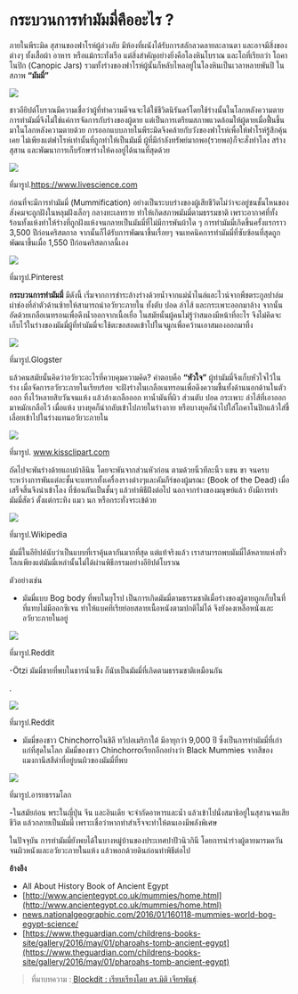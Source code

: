 
กระบวนการทำมัมมี่คืออะไร ?
===
ภายในพีระมิด สุสานของฟาโรห์ผู้ล่วงลับ มีห้องที่ผนังได้รับการสลักลวดลายละลานตา และอาจมีสิ่งของต่างๆ ทั้งเสื้อผ้า อาหาร หรือแม้กระทั่งเรือ แต่สิ่งสำคัญอย่างยิ่งคือโลงหินโบราณ และโถที่เรียกว่า โถคาโนปิก (Canopic Jars) รวมทั้งร่างของฟาโรห์ผู้นั้นก็หลับไหลอยู่ในโลงหินเป็นเวลาหลายพันปี ในสภาพ **“มัมมี่”**

![](https://t0.blockdit.com/photos/2019/07/5d350ed589f533100c48ff03.jpg)

ชาวอียิปต์โบราณมีความเชื่อว่าผู้ที่ทำความดีจนจะได้ใช้ชีวิตนิรันดร์โดยใช้ร่างนั้นในโลกหลังความตาย การทำมัมมี่จึงไม่ใช่แค่การจัดการกับร่างของผู้ตาย แต่เป็นการเตรียมสภาพแวดล้อมให้ผู้ตายเมื่อฟื้นขึ้นมาในโลกหลังความตายด้วย การออกแบบภายในพีระมิดจึงคล้ายกับวังของฟาโรห์เพื่อให้ฟาโรห์รู้สึกคุ้นเคย ไม่เพียงแต่ฟาโรห์เท่านั้นที่ถูกทำให้เป็นมัมมี่ ผู้ที่มีกำลังทรัพย์มากพอ(รวยพอ)ก็จะสั่งทำโลง สร้างสุสาน และพัฒนาการเก็บรักษาร่างให้คงอยู่ได้นานที่สุดด้วย

![](https://t0.blockdit.com/photos/2019/07/5d350f6189f533100c4935b2.jpg)

ที่มารูป.https://www.livescience.com

ก่อนที่จะมีการทำมัมมี่ (Mummification) อย่างเป็นระบบร่างของผู้เสียชีวิตไม่ว่าจะอยู่ชนชั้นไหนของสังคมจะถูกฝังในหลุมฝังเล็กๆ กลางทะเลทราย ทำให้เกิดสภาพมัมมี่ตามธรรมชาติ เพราะอากาศที่ทั้งร้อนทั้งแห้งทำให้ร่างที่ถูกฝังแห้งจนกลายเป็นมัมมี่ที่ไม่มีการพันผ้าใด ๆ 
การทำมัมมี่เกิดขึ้นครั้งแรกราว 3,500 ปีก่อนคริสตกาล จากนั้นก็ได้รับการพัฒนาขึ้นเรื่อยๆ จนเทคนิคการทำมัมมี่ที่ซับซ้อนที่สุดถูกพัฒนาขึ้นเมื่อ 1,550 ปีก่อนคริสตกาลนี้เอง

![](https://t0.blockdit.com/photos/2019/07/5d35108b89f533100c49a368.jpg)

ที่มารูป.Pinterest

**กระบวนการทำมัมมี่** มีดังนี้ เริ่มจากการชำระล้างร่างด้วยน้ำจากแม่น้ำไนล์และไวน์จากพืชตระกูลปาล์ม ผ่าช่องที่ลำตัวด้านซ้ายให้สามารถนำอวัยวะภายใน ทั้งตับ ปอด ลำไส้ และกระเพาะออกมาล้าง จากนั้นอัดด้วยเกลือเนทรอนเพื่อดึงน้ำออกจากเนื้อเยื่อ ในสมัยนั้นผู้คนไม่รู้ว่าสมองมีหน้าที่อะไร จึงไม่คิดจะเก็บไว้ในร่างของมัมมี่ผู้ที่ทำมัมมี่จะใช้ตะขอสอดเข้าไปในจมูกเพื่อคว้านเอาสมองออกมาทิ้ง

![](https://t0.blockdit.com/photos/2019/07/5d3511ebcdf8c42a86b44a16.jpg)

ที่มารูป.Glogster

แล้วคนสมัยนั้นคิดว่าอวัยวะอะไรที่ควบคุมความคิด? คำตอบคือ **“หัวใจ”** ผู้ทำมัมมี่จึงเก็บหัวใจไว้ในร่าง เมื่อจัดการอวัยวะภายในเรียบร้อย จะฝังร่างในเกลือเนทรอนเพื่อดึงความชื้นทั้งด้านนอกด้านในตัวออก ทิ้งไว้หลายสิบวันจนแห้ง แล้วล้างเกลือออก ทาน้ำมันที่ผิว 
ส่วนตับ ปอด กระเพาะ ลำไส้ที่เอาออกมาหมักเกลือไว้ เมื่อแห้ง บางยุคก็นำกลับเข้าไปภายในร่างกาย หรือบางยุคก็นำไปใส่โถคาโนปิกแล้วใส่ขี้เลื่อยเข้าไปในร่างแทนอวัยวะภายใน

![](https://t0.blockdit.com/photos/2019/07/5d351266cdf8c42a86b47ae7.jpg)

ที่มารูป. www.kissclipart.com

ถัดไปจะพันร่างด้ายแถบผ้าลินิน โดยจะพันจากส่วนหัวก่อน ตามด้วยนิ้วทีละนิ้ว แขน ขา จนครบ ระหว่างการพันแต่ละชั้นจะแทรกทั้งเครื่องรางต่างๆและคัมภีร์ของผู้มรณะ (Book of the Dead) เมื่อเสร็จสิ้นจึงนำเข้าโลง ที่ซ้อนกันเป็นชั้นๆ แล้วทำพิธีฝังต่อไป นอกจากร่างของมนุษย์แล้ว ยังมีการทำมัมมี่สัตว์ ตั้งแต่กระทิง แมว นก หรือกระทั่งจระเข้ด้วย

![](https://t0.blockdit.com/photos/2019/07/5d3512e806915729835c7675.jpg)

ที่มารูป.Wikipedia

มัมมี่ในอียิปต์นับว่าเป็นแบบที่เราคุ้นตากันมากที่สุด แต่แท้จริงแล้ว เราสามารถพบมัมมี่ได้หลายแห่งทั่วโลกเพียงแต่มัมมี่เหล่านั้นไม่ได้ผ่านพิธีกรรมอย่างอียิปต์โบราณ

ตัวอย่างเช่น

- มัมมี่แบบ Bog body ที่พบในยุโรป เป็นการเกิดมัมมี่ตามธรรมชาติเมื่อร่างของผู้ตายถูกเก็บในที่ที่แทบไม่มีออกซิเจน ทำให้แบคทีเรียย่อยสลายเนื้อหนังตามปกติไม่ได้ จึงยังคงเหลือหนังและอวัยวะภายในอยู่

![](https://t0.blockdit.com/photos/2019/07/5d35134206915729835c9297.jpg)

ที่มารูป.Reddit

-Ötzi มัมมี่ชายที่พบในธารน้ำแข็ง ก็นับเป็นมัมมี่ที่เกิดตามธรรมชาติเหมือนกัน

.

![](https://t0.blockdit.com/photos/2019/07/5d3513f589f533100c4b0a70.jpg)

ที่มารูป.Reddit

- มัมมี่ของชาว Chinchorroในชิลี ทวีปอเมริกาใต้ มีอายุกว่า 9,000 ปี ซึ่งเป็นการทำมัมมี่ที่เก่าแก่ที่สุดในโลก มัมมี่ของชาว Chinchorroเรียกอีกอย่างว่า Black Mummies จากสีของแมงกานีสสีดำที่อยู่บนผิวของมัมมี่ที่พบ

![](https://t0.blockdit.com/photos/2019/07/5d35145ccdf8c42a86b54454.jpg)

ที่มารูป.อารยธรรมโลก

-ในสมัยก่อน พระในญี่ปุ่น จีน และอินเดีย จะจำกัดอาหารและน้ำ แล้วเข้าไปนั่งสมาธิอยู่ในสุสานจนเสียชีวิต แล้วกลายเป็นมัมมี่ เพราะเชื่อว่าหากทำสำเร็จจะทำให้ตนเองมีพลังพิเศษ

ในปัจจุบัน การทำมัมมี่ยังพบได้ในบางหมู่บ้านของประเทศปาปัวนิวกินี โดยการนำร่างผู้ตายมารมควันจนผิวหนังและอวัยวะภายในแห้ง แล้วพอกด้วยดินก่อนทำพิธีต่อไป

**อ้างอิง**

- All About History Book of Ancient Egypt
-  [http://www.ancientegypt.co.uk/mummies/home.html](http://www.ancientegypt.co.uk/mummies/home.html)
-  [news.nationalgeographic.com/2016/01/160118-mummies-world-bog-egypt-science/](http://news.nationalgeographic.com/2016/01/160118-mummies-world-bog-egypt-science/)
-  [https://www.theguardian.com/childrens-books-site/gallery/2016/may/01/pharoahs-tomb-ancient-egypt](https://www.theguardian.com/childrens-books-site/gallery/2016/may/01/pharoahs-tomb-ancient-egypt)

> ที่มาบทความ : [ฺBlockdit : เรียบเรียงโดย ดร.มิติ เจียรพันธุ์](https://www.blockdit.com/articles/5d3514accdf8c42a86b56071).
<!--stackedit_data:
eyJoaXN0b3J5IjpbLTg1MzEyODA3NywxNDExMDQ1MDg1XX0=
-->